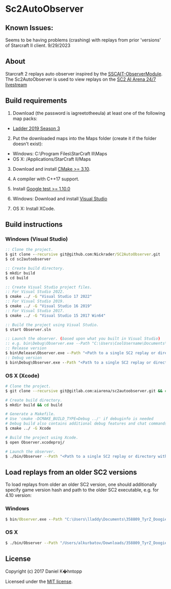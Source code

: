 # Sc2AutoObserver

## Known Issues:
Seems to be having problems (crashing) with replays from prior 'versions' of Starcraft II client.
9/29/2023

## About
Starcraft 2 replays auto observer inspired by the [SSCAIT-ObserverModule](https://github.com/Plankton555/SSCAIT-ObserverModule).  
The Sc2AutoObserver is used to view replays on the [SC2 AI Arena 24/7 livestream](https://www.twitch.tv/aiarenastream)

## Build requirements
1. Download (the password is iagreetotheeula) at least one of the following map packs:
  * [Ladder 2019 Season 3](http://blzdistsc2-a.akamaihd.net/MapPacks/Ladder2019Season3.zip)

2. Put the downloaded maps into the Maps folder (create it if the folder doesn't exist):
  * Windows: C:\Program Files\StarCraft II\Maps
  * OS X: /Applications/StarCraft II/Maps

3. Download and install [CMake >= 3.10](https://cmake.org/download/).

4. A compiler with C++17 support.

5. Install [Google test >= 1.10.0](https://github.com/google/googletest)

5. Windows: Download and install [Visual Studio](https://www.visualstudio.com/downloads/)

6. OS X: Install XCode.

## Build instructions

### Windows (Visual Studio)
```bat
:: Clone the project.
$ git clone --recursive git@github.com:Nickrader/SC2AutoObserver.git
$ cd sc2autoobserver

:: Create build directory.
$ mkdir build
$ cd build

:: Create Visual Studio project files.
:: For Visual Studio 2022.
$ cmake ../ -G "Visual Studio 17 2022"
:: For Visual Studio 2019.
$ cmake ../ -G "Visual Studio 16 2019"
:: For Visual Studio 2017.
$ cmake ../ -G "Visual Studio 15 2017 Win64"

:: Build the project using Visual Studio.
$ start Observer.sln

:: Launch the observer. (based upon what you built in Visual Studio)
:: e.g. bin\Debug\Observer.exe --Path "C:\Users\CoolUsername\Documents\StarCraft II\Accounts\84555555\1-S2-1-5555555\Replays\Multiplayer\Alcyone LE.SC2Replay" --Speed "0.25x"
:: Release version
$ bin\Release\Observer.exe --Path "<Path to a single SC2 replay or directory with replay files>" --Speed <Replay speed>`
:: Debug version
$ bin\Debug\Observer.exe --Path "<Path to a single SC2 replay or directory with replay files>" --Speed <Replay speed>`
```

### OS X (Xcode)
```bash
# Clone the project.
$ git clone --recursive git@gitlab.com:aiarena/sc2autoobserver.git && cd sc2autoobserve

# Create build directory.
$ mkdir build && cd build

# Generate a Makefile.
# Use 'cmake -DCMAKE_BUILD_TYPE=Debug ../' if debuginfo is needed
# Debug build also contains additional debug features and chat commands support.
$ cmake ../ -G Xcode

# Build the project using Xcode.
$ open Observer.xcodeproj/

# Launch the observer.
$ ./bin/Observer --Path "<Path to a single SC2 replay or directory with replay files>" --Speed <Replay speed>`
```

## Load replays from an older SC2 versions
To load replays from older an older SC2 version, one should additionally specify game version hash and path to the older SC2 executable, e.g. for 4.10 version:
### Windows
```bat
$ bin/Observer.exe --Path "C:\Users\lladdy\Documents\358809_TyrZ_DoogieHowitzer_IceandChromeLE.SC2Replay" -- -d "B89B5D6FA7CBF6452E721311BFBC6CB2" -e "D:\Battle.net\StarCraft II\Versions\Base75689\SC2.exe"
```
### OS X
```bash
$ ./bin/Observer --Path "/Users/alkurbatov/Downloads/358809_TyrZ_DoogieHowitzer_IceandChromeLE.SC2Replay" -- -d "B89B5D6FA7CBF6452E721311BFBC6CB2" -e "/Applications/StarCraft II/Versions/Base75689/SC2.app/Contents/MacOS/SC2"
```

## License
Copyright (c) 2017 Daniel K�hntopp

Licensed under the [MIT license](LICENSE).
